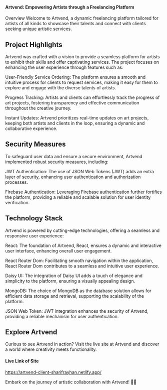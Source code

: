 #### Artvend: Empowering Artists through a Freelancing Platform
Overview
Welcome to Artvend, a dynamic freelancing platform tailored for artists of all kinds to showcase their talents and connect with clients seeking unique artistic services.

## Project Highlights
Artvend was crafted with a vision to provide a seamless platform for artists to exhibit their skills and offer captivating services. The project focuses on enhancing the user experience through features such as:

User-Friendly Service Ordering: The platform ensures a smooth and intuitive process for clients to request services, making it easy for them to explore and engage with the diverse talents of artists.

Progress Tracking: Artists and clients can effortlessly track the progress of art projects, fostering transparency and effective communication throughout the creative journey.

Instant Updates: Artvend prioritizes real-time updates on art projects, keeping both artists and clients in the loop, ensuring a dynamic and collaborative experience.

## Security Measures
To safeguard user data and ensure a secure environment, Artvend implemented robust security measures, including:

JWT Authentication: The use of JSON Web Tokens (JWT) adds an extra layer of security, enhancing user authentication and authorization processes.

Firebase Authentication: Leveraging Firebase authentication further fortifies the platform, providing a reliable and scalable solution for user identity verification.

## Technology Stack

Artvend is powered by cutting-edge technologies, offering a seamless and responsive user experience:

React: The foundation of Artvend, React, ensures a dynamic and interactive user interface, enhancing overall user engagement.

React Router Dom: Facilitating smooth navigation within the application, React Router Dom contributes to a seamless and intuitive user experience.

Daisy UI: The integration of Daisy UI adds a touch of elegance and simplicity to the platform, ensuring a visually appealing design.

MongoDB: The choice of MongoDB as the database solution allows for efficient data storage and retrieval, supporting the scalability of the platform.

JSON Web Token: JWT integration enhances the security of Artvend, providing a reliable mechanism for user authentication.

## Explore Artvend
Curious to see Artvend in action? Visit the live site at Artvend and discover a world where creativity meets functionality.

#### Live Link of Site
https://artvend-client-sharifrayhan.netlify.app/

Embark on the journey of artistic collaboration with Artvend! 🎨✨





